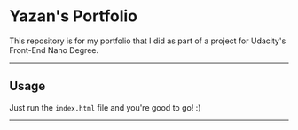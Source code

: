 
# Yazan's Portfolio

This repository is for my portfolio that I did as part of a project for Udacity's Front-End Nano Degree.

-----
## Usage

Just run the `index.html` file and you're good to go! :)

-----

